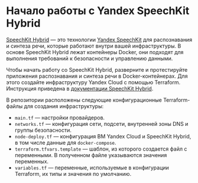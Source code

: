 # Начало работы с Yandex SpeechKit Hybrid

[SpeechKit Hybrid](https://cloud.yandex.ru/ru/docs/speechkit-hybrid/) — это технологии [Yandex SpeechKit](https://cloud.yandex.ru/ru/docs/speechkit/) для распознавания и синтеза речи, которые работают внутри вашей инфраструктуры. В основе SpeechKit Hybrid лежат контейнеры Docker, они подходят для выполнения требований к безопасности и управлению данными.

Чтобы начать работу со SpeechKit Hybrid, разверните и протестируйте приложения распознавания и синтеза речи в Docker-контейнерах. Для этого создайте инфраструктуру Yandex Cloud с помощью Terraform. Инструкция приведена в [документации SpeechKit Hybrid](https://cloud.yandex.ru/ru/docs/speechkit-hybrid/quickstart).

В репозитории расположены следующие конфигурационные Terraform-файлы для создания инфраструктуры:

* `main.tf` — настройки провайдеров.
* `networks.tf` — конфигурация сети, подсети, внутренней зоны DNS и группы безопасности.
* `node-deploy.tf` — конфигурация ВМ Yandex Cloud и SpeechKit Hybrid, в том числе данные для `docker-compose`.
* `terraform.tfvars.template` — шаблон, из которого создается файл с переменными. В полученном файле указываются значения переменных.
* `variables.tf` — переменные, используемые в конфигурации Terraform, их типы и значения по умолчанию.
